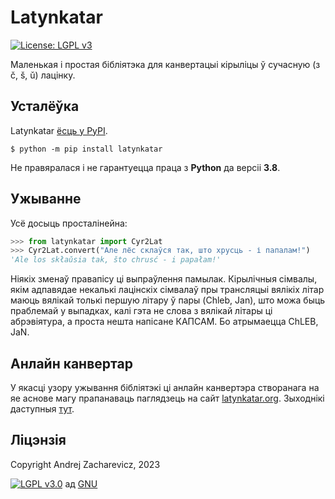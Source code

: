 # Latynkatar

[![License: LGPL v3](https://img.shields.io/badge/License-LGPL%20v3-blue.svg)](https://github.com/measles/latynkatar/blob/main/LICENSE)

Маленькая і простая бібліятэка для канвертацыі кірыліцы ў сучасную (з č, š, ǔ) лацінку.

## Усталёўка

Latynkatar [ёсць у PyPI](https://pypi.org/project/latynkatar/).

```console
$ python -m pip install latynkatar
```

Не правяралася і не гарантуецца праца з **Python** да версіі **3.8**.

## Ужыванне

Усё досыць просталінейна:

```python
>>> from latynkatar import Cyr2Lat
>>> Cyr2Lat.convert("Але лёс склаўся так, што хрусць - і папалам!")
'Ale los skłaǔsia tak, što chrusć - i papałam!'
```
Ніякіх зменаў правапісу ці выпраўлення памылак. Кірылічныя сімвалы, якім адпавядае некалькі лацінскіх сімвалаў пры трансляцыі вялікіх літар маюць вялікай толькі першую літару ў пары (Chleb, Jan), што можа быць праблемай у выпадках, калі гэта не слова з вялікай літары ці абрэвіятура, а проста нешта напісане КАПСАМ. Бо атрымаецца ChLEB, JaN.

## Анлайн канвертар
У якасці узору ужывання бібліятэкі ці анлайн канвертэра створанага на яе аснове магу прапанаваць паглядзець на сайт [latynkatar.org](https://latynkatar.org). Зыходнікі даступныя [тут](https://github.com/measles/latynkatar_site).

## Ліцэнзія
Copyright Andrej Zacharevicz, 2023

[![LGPL v3.0](https://www.gnu.org/graphics/lgplv3-with-text-154x68.png)](https://github.com/measles/latynkatar/blob/main/LICENSE) ад [GNU](https://www.gnu.org/licenses/lgpl-3.0.html)